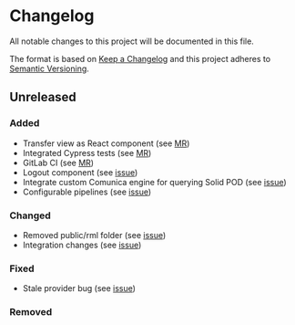 # Changelog

All notable changes to this project will be documented in this file.

The format is based on [Keep a Changelog](http://keepachangelog.com/en/1.0.0/)
and this project adheres to [Semantic Versioning](http://semver.org/spec/v2.0.0.html).

## Unreleased

### Added

- Transfer view as React component (see [MR](https://gitlab.ilabt.imec.be/prov4itdata-dapsi/ui/-/merge_requests/1))
- Integrated Cypress tests (see [MR](https://gitlab.ilabt.imec.be/prov4itdata-dapsi/ui/-/merge_requests/2))
- GitLab CI (see [MR](https://gitlab.ilabt.imec.be/prov4itdata-dapsi/ui/-/merge_requests/5))
- Logout component (see [issue](https://gitlab.ilabt.imec.be/prov4itdata-dapsi/ui/-/issues/19))
- Integrate custom Comunica engine for querying Solid POD (see [issue](https://gitlab.ilabt.imec.be/prov4itdata-dapsi/ui/-/issues/23))
- Configurable pipelines (see [issue](https://gitlab.ilabt.imec.be/prov4itdata-dapsi/ui/-/issues/24))

### Changed

- Removed public/rml folder (see [issue](https://gitlab.ilabt.imec.be/prov4itdata-dapsi/ui/-/issues/6))
- Integration changes (see [issue](https://gitlab.ilabt.imec.be/prov4itdata-dapsi/ui/-/issues/18))

### Fixed

- Stale provider bug (see [issue](https://gitlab.ilabt.imec.be/prov4itdata-dapsi/ui/-/issues/26))

### Removed
